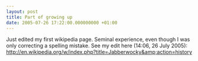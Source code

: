 ```yaml
---
layout: post
title: Part of growing up
date: 2005-07-26 17:22:00.000000000 +01:00
---
```

Just edited my first wikipedia page. Seminal experience, even though I was only correcting a spelling mistake. See my edit here (14:06, 26 July 2005): <a href="http://en.wikipedia.org/w/index.php?title=Jabberwocky&amp;action=history">http://en.wikipedia.org/w/index.php?title=Jabberwocky&amp;action=history</a>
